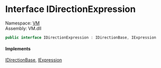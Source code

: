 # Interface IDirectionExpression

Namespace: [VM](VM.md)  
Assembly: VM.dll  

```csharp
public interface IDirectionExpression : IDirectionBase, IExpression
```

#### Implements

[IDirectionBase](VM.IDirectionBase.md), 
[IExpression](VM.IExpression.md)


